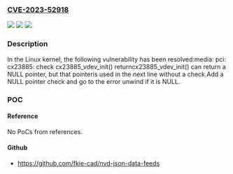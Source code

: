### [CVE-2023-52918](https://cve.mitre.org/cgi-bin/cvename.cgi?name=CVE-2023-52918)
![](https://img.shields.io/static/v1?label=Product&message=Linux&color=blue)
![](https://img.shields.io/static/v1?label=Version&message=1da177e4c3f4%3C%208e31b096e2e1%20&color=brighgreen)
![](https://img.shields.io/static/v1?label=Vulnerability&message=n%2Fa&color=brighgreen)

### Description

In the Linux kernel, the following vulnerability has been resolved:media: pci: cx23885: check cx23885_vdev_init() returncx23885_vdev_init() can return a NULL pointer, but that pointeris used in the next line without a check.Add a NULL pointer check and go to the error unwind if it is NULL.

### POC

#### Reference
No PoCs from references.

#### Github
- https://github.com/fkie-cad/nvd-json-data-feeds

